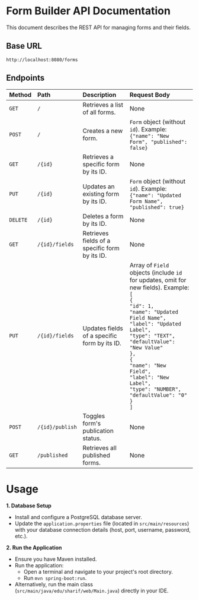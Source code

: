 # Form Builder API Documentation

This document describes the REST API for managing forms and their fields.

## Base URL

`http://localhost:8080/forms`

## Endpoints

| Method | Path                  | Description                                                                                         | Request Body                                                                                                                                                                                                                                                                                                                                                              |
| :----- |:----------------------| :--------------------------------------------------------------------------------------------------- |:--------------------------------------------------------------------------------------------------------------------------------------------------------------------------------------------------------------------------------------------------------------------------------------------------------------------------------------------------------------------------|
| `GET`  | `/`             | Retrieves a list of all forms.                                                                      | None                                                                                                                                                                                                                                                                                                                                                                      |
| `POST` | `/`             | Creates a new form.                                                                                   | `Form` object (without `id`). Example:<br>`{"name": "New Form", "published": false}`                                                                                                                                                                                                                                                                                      |
| `GET`  | `/{id}`         | Retrieves a specific form by its ID.                                                                 | None                                                                                                                                                                                                                                                                                                                                                                      |
| `PUT`  | `/{id}`         | Updates an existing form by its ID.                                                                  | `Form` object (without `id`). Example:<br>`{"name": "Updated Form Name", "published": true}`                                                                                                                                                                                                                                                                              |
| `DELETE`| `/{id}`         | Deletes a form by its ID.                                                                           | None                                                                                                                                                                                                                                                                                                                                                                      |
| `GET`  | `/{id}/fields`  | Retrieves fields of a specific form by its ID.                                                       | None                                                                                                                                                                                                                                                                                                                                                                      |
| `PUT`  | `/{id}/fields`  | Updates fields of a specific form by its ID.                                                       | Array of `Field` objects (include `id` for updates, omit for new fields). Example:<br>`[`<br>`{`<br>`"id": 1,`<br>`"name": "Updated Field Name",`<br>`"label": "Updated Label",`<br>`"type": "TEXT",`<br>`"defaultValue": "New Value"`<br>`},`<br> `{`<br>`"name": "New Field",`<br>`"label": "New Label",`<br>`"type": "NUMBER",`<br>`"defaultValue": "0"`<br>`}`<br>`]` |
| `POST` | `/{id}/publish` | Toggles form's publication status.                                                                  | None                                                                                                                                                                                                                                                                                                                                                                      |
| `GET`  | `/published`    | Retrieves all published forms.                                                                      | None                                                                                                                                                                                                                                                                                                                                                                      |

# Usage

**1. Database Setup**

* Install and configure a PostgreSQL database server.
* Update the `application.properties` file (located in `src/main/resources`) with your database connection details (host, port, username, password, etc.).

**2. Run the Application**

* Ensure you have Maven installed.
* Run the application:
    * Open a terminal and navigate to your project's root directory.
    * Run `mvn spring-boot:run`.
* Alternatively, run the main class (`src/main/java/edu/sharif/web/Main.java`) directly in your IDE.
